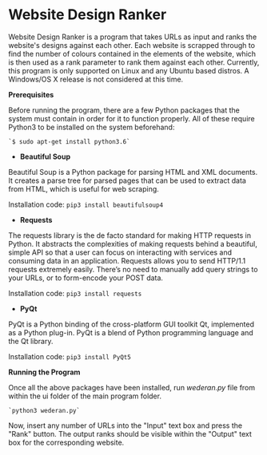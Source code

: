 # Website Design Ranker

Website Design Ranker is a program that takes URLs as input and ranks the website's designs against each other.
Each website is scrapped through to find the number of colours contained in the elements of the website, which is then used as a rank parameter to rank them against each other.
Currently, this program is only supported on Linux and any Ubuntu based distros. A Windows/OS X release is not considered at this time.

**Prerequisites**

Before running the program, there are a few Python packages that the system must contain in order for it to function properly. All of these require Python3 to be installed on the system beforehand:
    
    `$ sudo apt-get install python3.6`

*  **Beautiful Soup**

Beautiful Soup is a Python package for parsing HTML and XML documents. It creates a parse tree for parsed pages that can be used to extract data from HTML, which is useful for web scraping. 

Installation code:
    `pip3 install beautifulsoup4`
    
* **Requests**

The requests library is the de facto standard for making HTTP requests in Python. It abstracts the complexities of making requests behind a beautiful, simple API so that a user can focus on interacting with services and consuming data in an application.
Requests allows you to send HTTP/1.1 requests extremely easily. There’s no need to manually add query strings to your URLs, or to form-encode your POST data. 

Installation code:
    `pip3 install requests`
    
* **PyQt**

PyQt is a Python binding of the cross-platform GUI toolkit Qt, implemented as a Python plug-in. PyQt is a blend of Python programming language and the Qt library.

Installation code:
    `pip3 install PyQt5`
    
**Running the Program**

Once all the above packages have been installed, run *wederan.py* file from within the ui folder of the main program folder.

    `python3 wederan.py`
    
Now, insert any number of URLs into the "Input" text box and press the "Rank" button.
The output ranks should be visible within the "Output" text box for the corresponding website.